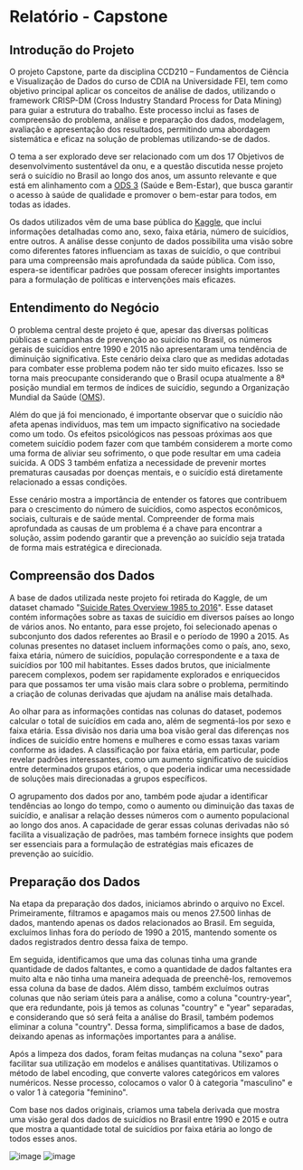 # Relatório - Capstone
## Introdução do Projeto

  O projeto Capstone, parte da disciplina CCD210 – Fundamentos de Ciência e Visualização de Dados do curso de CDIA na Universidade FEI, tem como objetivo principal aplicar os conceitos de análise de dados, utilizando o framework CRISP-DM (Cross Industry Standard Process for Data Mining) para guiar a estrutura do trabalho. Este processo inclui as fases de compreensão do problema, análise e preparação dos dados, modelagem, avaliação e apresentação dos resultados, permitindo uma abordagem sistemática e eficaz na solução de problemas utilizando-se de dados.
  
  O tema a ser explorado deve ser relacionado com um dos 17 Objetivos de desenvolvimento sustentável da onu, e a questão discutida nesse projeto será o suicídio no Brasil ao longo dos anos, um assunto relevante e que está em alinhamento com a [ODS 3](https://brasil.un.org/pt-br/sdgs/3) (Saúde e Bem-Estar), que busca garantir o acesso à saúde de qualidade e promover o bem-estar para todos, em todas as idades.
    
  Os dados utilizados vêm de uma base pública do [Kaggle](https://www.kaggle.com/), que inclui informações detalhadas como ano, sexo, faixa etária, número de suicídios, entre outros. A análise desse conjunto de dados possibilita uma visão sobre como diferentes fatores influenciam as taxas de suicídio, o que contribui para uma compreensão mais aprofundada da saúde pública. Com isso, espera-se identificar padrões que possam oferecer insights importantes para a formulação de políticas e intervenções mais eficazes.

## Entendimento do Negócio

  O problema central deste projeto é que, apesar das diversas políticas públicas e campanhas de prevenção ao suicídio no Brasil, os números gerais de suicídios entre 1990 e 2015 não apresentaram uma tendência de diminuição significativa. Este cenário deixa claro que as medidas adotadas para combater esse problema podem não ter sido muito eficazes. Isso se torna mais preocupante considerando que o Brasil ocupa atualmente a 8ª posição mundial em termos de índices de suicídio, segundo a Organização Mundial da Saúde ([OMS](https://www.who.int/pt/about)).

  Além do que já foi mencionado, é importante observar que o suicídio não afeta apenas indivíduos, mas tem um impacto significativo na sociedade como um todo. Os efeitos psicológicos nas pessoas próximas aos que cometem suicídio podem fazer com que também considerem a morte como uma forma de aliviar seu sofrimento, o que pode resultar em uma cadeia suicida. A ODS 3 também enfatiza a necessidade de prevenir mortes prematuras causadas por doenças mentais, e o suicídio está diretamente relacionado a essas condições.

  Esse cenário mostra a importância de entender os fatores que contribuem para o crescimento do número de suicídios, como aspectos econômicos, sociais, culturais e de saúde mental. Compreender de forma mais aprofundada as causas de um problema é a chave para encontrar a solução, assim podendo garantir que a prevenção ao suicídio seja tratada de forma mais estratégica e direcionada.

## Compreensão dos Dados

  A base de dados utilizada neste projeto foi retirada do Kaggle, de um dataset chamado "[Suicide Rates Overview 1985 to 2016](https://www.kaggle.com/datasets/russellyates88/suicide-rates-overview-1985-to-2016)". Esse dataset contém informações sobre as taxas de suicídio em diversos países ao longo de vários anos. No entanto, para esse projeto, foi selecionado apenas o subconjunto dos dados referentes ao Brasil e o período de 1990 a 2015. As colunas presentes no dataset incluem informações como o país, ano, sexo, faixa etária, número de suicídios, população correspondente e a taxa de suicídios por 100 mil habitantes. Esses dados brutos, que inicialmente parecem complexos, podem ser rapidamente explorados e enriquecidos para que possamos ter uma visão mais clara sobre o problema, permitindo a criação de colunas derivadas que ajudam na análise mais detalhada.

  Ao olhar para as informações contidas nas colunas do dataset, podemos calcular o total de suicídios em cada ano, além de segmentá-los por sexo e faixa etária. Essa divisão nos daria uma boa visão geral das diferenças nos índices de suicídio entre homens e mulheres e como essas taxas variam conforme as idades. A classificação por faixa etária, em particular, pode revelar padrões interessantes, como um aumento significativo de suicídios entre determinados grupos etários, o que poderia indicar uma necessidade de soluções mais direcionadas a grupos específicos.

  O agrupamento dos dados por ano, também pode ajudar a identificar tendências ao longo do tempo, como o aumento ou diminuição das taxas de suicídio, e analisar a relação desses números com o aumento populacional ao longo dos anos. A capacidade de gerar essas colunas derivadas não só facilita a visualização de padrões, mas também fornece insights que podem ser essenciais para a formulação de estratégias mais eficazes de prevenção ao suicídio.

## Preparação dos Dados

  Na etapa da preparação dos dados, iniciamos abrindo o arquivo no Excel. Primeiramente, filtramos e apagamos mais ou menos 27.500 linhas de dados, mantendo apenas os dados relacionados ao Brasil. Em seguida, excluímos linhas fora do período de 1990 a 2015, mantendo somente os dados registrados dentro dessa faixa de tempo.

  Em seguida, identificamos que uma das colunas tinha uma grande quantidade de dados faltantes, e como a quantidade de dados faltantes era muito alta e não tinha uma maneira adequada de preenchê-los, removemos essa coluna da base de dados. Além disso, também excluímos outras colunas que não seriam úteis para a análise, como a coluna "country-year", que era redundante, pois já temos as colunas "country" e "year" separadas, e considerando que só será feita a análise do Brasil, também podemos eliminar a coluna "country". Dessa forma, simplificamos a base de dados, deixando apenas as informações importantes para a análise.

  Após a limpeza dos dados, foram feitas mudanças na coluna "sexo" para facilitar sua utilização em modelos e análises quantitativas. Utilizamos o método de label encoding, que converte valores categóricos em valores numéricos. Nesse processo, colocamos o valor 0 à categoria "masculino" e o valor 1 à categoria "feminino".

  Com base nos dados originais, criamos uma tabela derivada que mostra uma visão geral dos dados de suicídios no Brasil entre 1990 e 2015 e outra que mostra a quantidade total de suicídios por faixa etária ao longo de todos esses anos.
  
![image](https://github.com/user-attachments/assets/b5e323c1-8bcc-4480-823c-a5bdcfff8e3c) ![image](https://github.com/user-attachments/assets/8d7021f4-3ff0-4da4-adcf-114c82487e2b)








  
  
